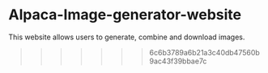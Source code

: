 # Alpaca-Image-generator-website
This website allows users to generate, combine and download images.
>>>>>>> 6c6b3789a6b21a3c40db47560b9ac43f39bbae7c
